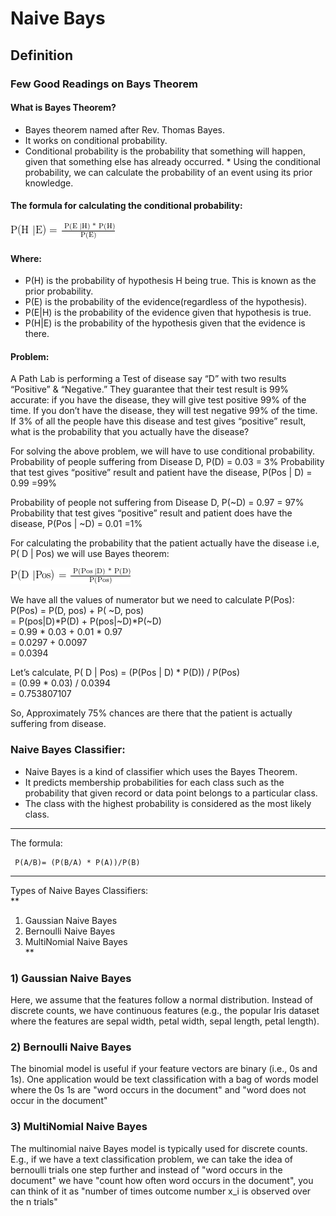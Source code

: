 # Naive Bays
## Definition

### Few Good Readings on Bays Theorem

#### What is Bayes Theorem?
* Bayes theorem named after Rev. Thomas Bayes. 
* It works on conditional probability. 
* Conditional probability is the probability that something will happen, given that something else has already occurred. * Using the conditional probability, we can calculate the probability of an event using its prior knowledge.

#### The formula for calculating the conditional probability:

<img src="https://github.com/arijitBhadraMP/MachineLearningAndAI/blob/master/bayes1.png?raw=true">

#### Where:

* P(H) is the probability of hypothesis H being true. This is known as the prior probability.
* P(E) is the probability of the evidence(regardless of the hypothesis).
* P(E|H) is the probability of the evidence given that hypothesis is true.
* P(H|E) is the probability of the hypothesis given that the evidence is there.

#### Problem:

A Path Lab is performing a Test of disease say “D” with two results “Positive” & “Negative.” They guarantee that their test result is 99% accurate: if you have the disease, they will give test positive 99% of the time. If you don’t have the disease, they will test negative 99% of the time. If 3% of all the people have this disease and test gives “positive” result, what is the probability that you actually have the disease?

For solving the above problem, we will have to use conditional probability.
Probability of people suffering from Disease D, P(D) = 0.03 = 3%
Probability that test gives “positive” result and patient have the disease, P(Pos | D) = 0.99 =99%

Probability of people not suffering from Disease D, P(~D) = 0.97 = 97%
Probability that test gives “positive” result and patient does have the disease, P(Pos | ~D) = 0.01 =1%

For calculating the probability that the patient actually have the disease i.e, P( D | Pos) we will use Bayes theorem:


<img src="https://github.com/arijitBhadraMP/MachineLearningAndAI/blob/master/bayes2.png?raw=true">

 

We have all the values of numerator but we need to calculate P(Pos):         
P(Pos) = P(D, pos) + P( ~D, pos)        
= P(pos|D)*P(D) + P(pos|~D)*P(~D)            
= 0.99 * 0.03 + 0.01 * 0.97               
= 0.0297 + 0.0097            
= 0.0394               
         
Let’s calculate, P( D | Pos) = (P(Pos | D) * P(D)) / P(Pos)                  
= (0.99 * 0.03) / 0.0394              
= 0.753807107                    

So, Approximately 75% chances are there that the patient is actually suffering from disease.                

### Naive Bayes Classifier:

* Naive Bayes is a kind of classifier which uses the Bayes Theorem. 
* It predicts membership probabilities for each class such as the probability that given record or data point belongs to a particular class.  
* The class with the highest probability is considered as the most likely class.

---

The formula:
```
 P(A/B)= (P(B/A) * P(A))/P(B)
```

---



Types of Naive Bayes Classifiers:             
**
 1)  Gaussian Naive Bayes      
 2)  Bernoulli Naive Bayes     
 3)  MultiNomial Naive Bayes        
**
### 1)  Gaussian Naive Bayes      
Here, we assume that the features follow a normal distribution. Instead of discrete counts, we have continuous features (e.g., the popular Iris dataset where the features are sepal width, petal width, sepal length, petal length).

### 2)  Bernoulli Naive Bayes    
The binomial model is useful if your feature vectors are binary (i.e., 0s and 1s). One application would be text classification with a bag of words model where the 0s 1s are "word occurs in the document" and "word does not occur in the document"

### 3)  MultiNomial Naive Bayes 
The multinomial naive Bayes model is typically used for discrete counts. E.g., if we have a text classification problem, we can take the idea of bernoulli trials one step further and instead of "word occurs in the document" we have "count how often word occurs in the document", you can think of it as "number of times outcome number x_i is observed over the n trials"
